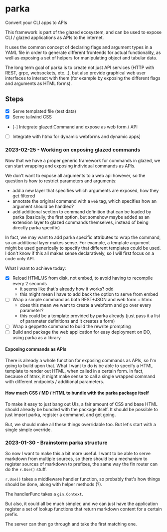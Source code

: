 # parka

Convert your CLI apps to APIs

This framework is part of the glazed ecosystem, and can be used to expose CLI / glazed applications
as APIs to the internet.

It uses the common concept of declaring flags and argument types
in a YAML file in order to generate different frontends for actual functionality,
as well as exposing a set of helpers for manipulating object and tabular data.

The long term goal of parka is to create not just API services (HTTP with REST, grpc, websockets, etc...),
but also provide graphical web user interfaces to interact with them (for example
by exposing the different flags and arguments as HTML forms).


## Steps

- [x] Serve templated file (test data)
- [x] Serve tailwind CSS
- [-] Integrate glazed.Command and expose as web form / API
- [ ] Integrate with htmx for dynamic webforms and dynamic apps]

### 2023-02-25 - Working on exposing glazed commands

Now that we have a proper generic framework for commands in glazed,
we can start wrapping and exposing individual commands as APIs.

We don't want to expose all arguments to a web api however, so the question is how to 
restrict parameters and arguments:

- add a new layer that specifies which arguments are exposed, how they get filtered
- annotate the original command with a `web` tag, which specifies how an argument should be handled?
- add additional section to command definition that can be loaded by parka (basically, the first option, but somehow
  maybe added as an extension layer to glazed commands themselves, instead of being directly parka specific)

In fact, we may want to add parka specific attributes to wrap the command,
so an additional layer makes sense. For example, a template argument might be used generically
to specify that different templates could be used. I don't know if this all makes sense declaratively,
so I will first focus on a code only API.

What I want to achieve today:

- [x] Reload HTML/JS from disk, not embed, to avoid having to recompile every 2 seconds
  - it seems like that's already how it works? odd
  - this might mean I have to add back the option to serve from embed
- [ ] Wrap a simple command as both REST+JSON and web form + htmx
  - does this mean we want to create a webform and go over every parameter?
  - this could be a template provided by parka already (just pass it a list of parameter definitions and it creates a form)
- [ ] Wrap a geppetto command to build the rewrite prompting
- [ ] Build and package the web application for easy deployment on DO, using parka as a library

#### Exposing commands as APIs

There is already a whole function for exposing commands as APIs, so I'm going to build upon that.
What I want to do is be able to specify a HTML template to render out HTML, when called in a certain 
form. In fact, because of htmx, it might make sense to call a single wrapped command
with different endpoints / additional parameters.

#### How much CSS / MD / HTML to bundle with the parka package itself

To make it easy to just bang out UIs, a fair amount of CSS and base HTML should already
be bundled with the package itself. It should be possible to just import parka, register
a command, and get going.

But, we should make all these things overridable too. But let's start with a single simple override.

### 2023-01-30 - Brainstorm parka structure

So now I want to make this a bit more useful.
I want to be able to serve markdown from multiple sources, so there should be
a mechanism to register sources of markdown to prefixes, the same way the fin router can do the
`r.Use()` stuff.

`r.Use()` takes a middleware handler function, so probably that's how things should be done,
along with helper methods (?).

The handlerFunc takes a `gin.Context`.

But also, it could all be much simpler, and we can just have the application register
a set of lookup functions that return markdown content for a certain prefix.

The server can then go through and take the first matching one.
